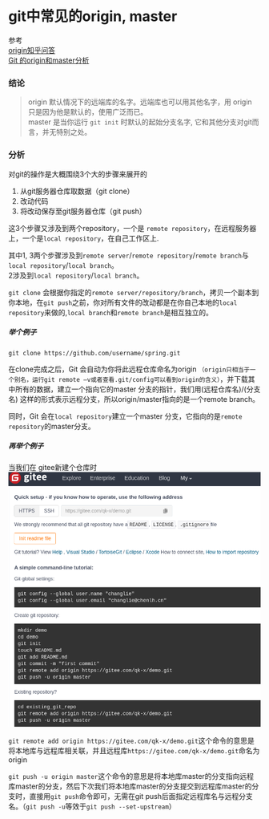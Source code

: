 # git中常见的origin, master

参考  
[origin知乎问答](https://www.zhihu.com/question/27712995)  
[Git 的origin和master分析](https://blog.csdn.net/abo8888882006/article/details/12375091)

### 结论
> origin 默认情况下的远端库的名字。远端库也可以用其他名字，用 origin 只是因为他是默认的，使用广泛而已。  
> master 是当你运行 `git init` 时默认的起始分支名字, 它和其他分支对git而言，并无特别之处。

### 分析
对git的操作是大概围绕3个大的步骤来展开的

1. 从git服务器仓库取数据（git clone）
2. 改动代码
3. 将改动保存至git服务器仓库（git push）

这3个步骤又涉及到两个repository，一个是 `remote repository`，在远程服务器上，一个是`local repository`，在自己工作区上.

其中1, 3两个步骤涉及到`remote server`/`remote repository`/`remote branch`与`local repository`/`local branch`。  
2涉及到`local repository`/`local branch`。  

`git clone` 会根据你指定的`remote server/repository/branch`，拷贝一个副本到你本地，在`git push`之前，你对所有文件的改动都是在你自己本地的`local repository`来做的,`local branch`和`remote branch`是相互独立的。

##### 举个例子
```
git clone https://github.com/username/spring.git
```

在clone完成之后，Git 会自动为你将此远程仓库命名为origin `（origin只相当于一个别名，运行git remote –v或者查看.git/config可以看到origin的含义）`，并下载其中所有的数据，建立一个指向它的master 分支的指针，我们用(远程仓库名)/(分支名) 这样的形式表示远程分支，所以origin/master指向的是一个remote branch。

同时，Git 会在`local repository`建立一个master 分支，它指向的是`remote repository`的master分支。

##### 再举个例子
当我们在 gitee新建个仓库时  
![img](../img/001-img1.png)

`git remote add origin https://gitee.com/qk-x/demo.git`这个命令的意思是将本地库与远程库相关联，并且远程库`https://gitee.com/qk-x/demo.git`命名为origin

`git push -u origin master`这个命令的意思是将本地库master的分支指向远程库master的分支，然后下次我们将本地库master的分支提交到远程库master的分支时，直接用`git push`命令即可，无需在git push后面指定远程库名与远程分支名。（`git push -u`等效于`git push --set-upstream`）